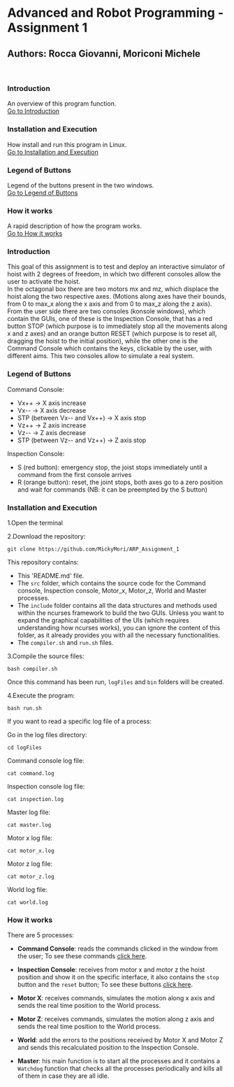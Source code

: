 # Advanced and Robot Programming - Assignment 1
## Authors: Rocca Giovanni, Moriconi Michele

<br>

### Introduction
An overview of this program function.<br>
[Go to Introduction](#introduction)

### Installation and Execution
How install and run this program in Linux.<br>
[Go to Installation and Execution](#installation_and_execution)

### Legend of Buttons
Legend of the buttons present in the two windows.<br>
[Go to Legend of Buttons](#legend_of_buttons)

### How it works
A rapid description of how the program works.<br>
[Go to How it works](#how_it_works)


<a name="introduction"></a>
### Introduction

This goal of this assignment is to test and deploy an interactive simulator of hoist with 2 degrees of freedom, in which two different consoles allow the user to activate the hoist.<br>
In the octagonal box there are two motors mx and mz, which displace the hoist along the two
respective axes. (Motions along axes have their bounds, from 0 to max_x along the x axis and from 0 to max_z along the z axis).<br>
From the user side there are two consoles (konsole windows), which contain the GUIs, one of these is the Inspection Console, that has a red button STOP (which purpose is to immediately stop all the movements along x and z axes) and an orange button RESET (which purpose is to reset all, dragging the hoist to the initial position), while the other one is the Command Console which contains the keys, clickable by the user, with different aims. 
This two consoles allow to simulate a real system. <br> 

<a name="legend_of_buttons"></a>
### Legend of Buttons

Command Console:

* Vx++ -> X axis increase
* Vx-- -> X axis decrease
* STP (between Vx-- and Vx++) -> X axis stop
* Vz++ -> Z axis increase
* Vz-- -> Z axis decrease
* STP (between Vz-- and Vz++) -> Z axis stop

Inspection Console:

* S (red button): emergency stop, the joist stops immediately until a command from the first console arrives
* R (orange button): reset, the joint stops, both axes go to a zero position and wait for commands (NB: it can be preempted by the S button)

<a name="installation_and_execution"></a>
### Installation and Execution

1.Open the terminal

2.Download the repository:

<pre><code>git clone https://github.com/MickyMori/ARP_Assignment_1</code></pre>

This repository contains:
- This 'README.md' file.
- The `src` folder, which contains the source code for the Command console, Inspection console, Motor_x, Motor_z, World and Master processes.
- The `include` folder contains all the data structures and methods used within the ncurses framework to build the two GUIs. Unless you want to expand the graphical capabilities of the UIs (which requires understanding how ncurses works), you can ignore the content of this folder, as it already provides you with all the necessary functionalities.
- The `compiler.sh` and `run.sh` files.

3.Compile the source files:

<pre><code>bash compiler.sh</code></pre>

Once this command has been run, `logFiles` and `bin` folders will be created.

4.Execute the program:

<pre><code>bash run.sh</code></pre>

If you want to read a specific log file of a process:

Go in the log files directory:
<pre><code>cd logFiles</code></pre>

Command console log file:
<pre><code>cat command.log</code></pre>

Inspection console log file:
<pre><code>cat inspection.log</code></pre>

Master log file:
<pre><code>cat master.log</code></pre>

Motor x log file:
<pre><code>cat motor_x.log</code></pre>

Motor z log file:
<pre><code>cat motor_z.log</code></pre>

World log file:
<pre><code>cat world.log</code></pre>

<a name="how_it_works"></a>
### How it works

There are 5 processes:

* <b>Command Console</b>: reads the commands clicked in the window from the user; 
To see these commands [click here](#legend_of_buttons).

* <b>Inspection Console</b>: receives from motor x and motor z the hoist position and show it on the specific interface, it also contains the `stop` button and the `reset` button;
To see these buttons [click here](#legend_of_buttons).

* <b>Motor X</b>: receives commands, simulates the motion along x axis and sends the real time position to the World process.

* <b>Motor Z</b>: receives commands, simulates the motion along z axis and sends the real time position to the World process.

* <b>World</b>: add the errors to the positions received by Motor X and Motor Z and sends this recalculated position to the Inspection Console.

* <b>Master</b>: his main function is to start all the processes and it contains a `Watchdog` function that checks all the processes periodically and kills all of them in
    case they are all idle.

